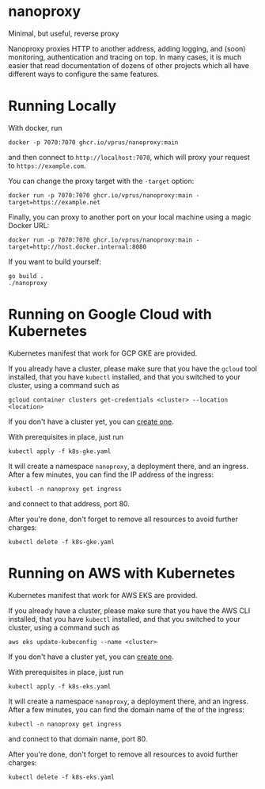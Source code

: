 # nanoproxy
Minimal, but useful, reverse proxy

Nanoproxy proxies HTTP to another address, adding logging, and (soon) monitoring, authentication and
tracing on top. In many cases, it is much easier that read documentation of dozens of other
projects which all have different ways to configure the same features.

# Running Locally

With docker, run 
```shell
docker -p 7070:7070 ghcr.io/vprus/nanoproxy:main
```
and then connect to `http://localhost:7070`, which will proxy your request to `https://example.com`.


You can change the proxy target with the `-target` option:
```shell
docker run -p 7070:7070 ghcr.io/vprus/nanoproxy:main -target=https://example.net
```


Finally, you can proxy to another port on your local machine using a magic Docker URL:

```shell
docker run -p 7070:7070 ghcr.io/vprus/nanoproxy:main -target=http://host.docker.internal:8080
```


If you want to build yourself:
```shell
go build .
./nanoproxy
```

# Running on Google Cloud with Kubernetes

Kubernetes manifest that work for GCP GKE are provided.

If you already have a cluster, please make sure that you have the `gcloud` tool installed, that
you have `kubectl` installed, and that you switched to your cluster, using a command such as
```shell
gcloud container clusters get-credentials <cluster> --location <location>
```

If you don't have a cluster yet, you can [create one](https://cloud.google.com/kubernetes-engine/docs/how-to/creating-an-autopilot-cluster).

With prerequisites in place, just run
```shell
kubectl apply -f k8s-gke.yaml
```

It will create a namespace `nanoproxy`, a deployment there, and an ingress. After a few minutes, you can
find the IP address of the ingress:
```shell
kubectl -n nanoproxy get ingress
```
and connect to that address, port 80.

After you're done, don't forget to remove all resources to avoid further charges:

```shell
kubectl delete -f k8s-gke.yaml
```

# Running on AWS with Kubernetes

Kubernetes manifest that work for AWS EKS are provided.

If you already have a cluster, please make sure that you have the AWS CLI installed, that
you have `kubectl` installed, and that you switched to your cluster, using a command such as
```shell
aws eks update-kubeconfig --name <cluster>
```

If you don't have a cluster yet, you can [create one](https://docs.aws.amazon.com/eks/latest/userguide/getting-started.html).

With prerequisites in place, just run
```shell
kubectl apply -f k8s-eks.yaml
```

It will create a namespace `nanoproxy`, a deployment there, and an ingress. After a few minutes, you can
find the domain name of the  of the ingress:
```shell
kubectl -n nanoproxy get ingress
```
and connect to that domain name, port 80.

After you're done, don't forget to remove all resources to avoid further charges:

```shell
kubectl delete -f k8s-eks.yaml
```
